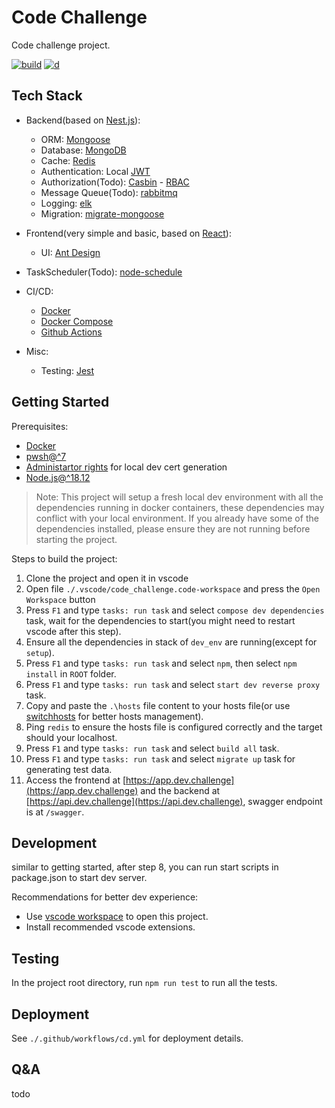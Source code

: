 # Code Challenge

Code challenge project.

[![build](https://github.com/snys98/code_challenge/actions/workflows/ci.yml/badge.svg)](https://github.com/snys98/code_challenge/actions/workflows/ci.yml) [![d](https://github.com/snys98/code_challenge/actions/workflows/cd.yml/badge.svg)](https://github.com/snys98/code_challenge/actions/workflows/cd.yml)

## Tech Stack

- Backend(based on [Nest.js](https://nestjs.com/)):
  
  - ORM: [Mongoose](https://mongoosejs.com/)
  - Database: [MongoDB](https://www.mongodb.com/)
  - Cache: [Redis](https://redis.io/)
  - Authentication: Local [JWT](https://jwt.io/)
  - Authorization(Todo): [Casbin](https://casbin.org/) - [RBAC](https://en.wikipedia.org/wiki/Role-based_access_control)
  - Message Queue(Todo): [rabbitmq](https://docs.nestjs.com/microservices/rabbitmq)
  - Logging: [elk](https://www.elastic.co/what-is/elk-stack)
  - Migration: [migrate-mongoose](https://github.com/balmasi/migrate-mongoose)
- Frontend(very simple and basic, based on [React](https://reactjs.org/)):
  
  - UI: [Ant Design](https://ant.design/)
- TaskScheduler(Todo): [node-schedule](https://github.com/node-schedule/node-schedule)
- CI/CD:
  
  - [Docker](https://www.docker.com/)
  - [Docker Compose](https://docs.docker.com/compose/)
  - [Github Actions](https://docs.github.com/en/actions)
- Misc:
  
  - Testing: [Jest](https://jestjs.io/)

## Getting Started

Prerequisites:

- [Docker](https://www.docker.com/)
- [pwsh@^7](https://learn.microsoft.com/en-us/powershell/scripting/install/installing-powershell-on-windows?view=powershell-7.4)
- [Administartor rights](https://www.howtogeek.com/194041/how-to-open-the-command-prompt-as-administrator-in-windows-10/) for local dev cert generation
- [Node.js@^18.12](https://nodejs.org/en/)

> Note: This project will setup a fresh local dev environment with all the dependencies running in docker containers, these dependencies may conflict with your local environment.
> If you already have some of the dependencies installed, please ensure they are not running before starting the project.

Steps to build the project:

1. Clone the project and open it in vscode
2. Open file `./.vscode/code_challenge.code-workspace` and press the `Open Workspace` button
3. Press `F1` and type `tasks: run task` and select `compose dev dependencies` task, wait for the dependencies to start(you might need to restart vscode after this step).
4. Ensure all the dependencies in stack of `dev_env` are running(except for `setup`).
5. Press `F1` and type `tasks: run task` and select `npm`, then select `npm install` in `ROOT` folder.
6. Press `F1` and type `tasks: run task` and select `start dev reverse proxy` task.
7. Copy and paste the `.\hosts` file content to your hosts file(or use [switchhosts](https://github.com/oldj/SwitchHosts) for better hosts management).
8. Ping `redis` to ensure the hosts file is configured correctly and the target should your localhost.
9. Press `F1` and type `tasks: run task` and select `build all` task.
10. Press `F1` and type `tasks: run task` and select `migrate up` task for generating test data.
11. Access the frontend at [https://app.dev.challenge](https://app.dev.challenge) and the backend at [https://api.dev.challenge](https://api.dev.challenge), swagger endpoint is at `/swagger`.

## Development

similar to getting started, after step 8, you can run start scripts in package.json to start dev server.

Recommendations for better dev experience:

- Use [vscode workspace](https://code.visualstudio.com/docs/editor/workspaces) to open this project.
- Install recommended vscode extensions.

## Testing

In the project root directory, run `npm run test` to run all the tests.

## Deployment

See `./.github/workflows/cd.yml` for deployment details.

## Q&A

todo
